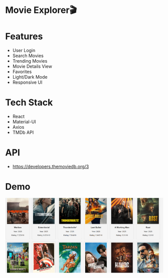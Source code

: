 # Movie Explorer🎬

# Features
- User Login 
- Search Movies
- Trending Movies
- Movie Details View
- Favorites 
- Light/Dark Mode
- Responsive UI 

# Tech Stack
- React
- Material-UI
- Axios
- TMDb API

# API
- https://developers.themoviedb.org/3

# Demo
![image alt](https://github.com/OdaraAmarakoon/Movie-Explorer-Web-App/blob/main/Screenshot%202025-05-11%20181358.png)

